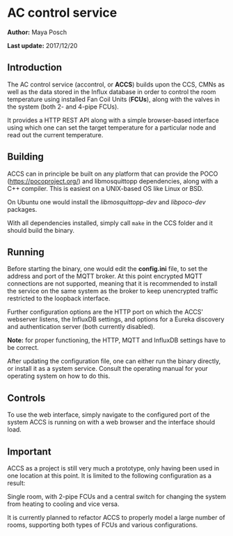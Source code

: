 # AC control service

**Author:** Maya Posch

**Last update:** 2017/12/20

## Introduction

The AC control service (accontrol, or **ACCS**) builds upon the CCS, CMNs as well as the data stored in the Influx database in order to control the room temperature using installed Fan Coil Units (**FCUs**), along with the valves in the system (both 2- and 4-pipe FCUs).

It provides a HTTP REST API along with a simple browser-based interface using which one can set the target temperature for a particular node and read out the current temperature.

## Building

ACCS can in principle be built on any platform that can provide the POCO (https://pocoproject.org/) and libmosquittopp dependencies, along with a C++ compiler. This is easiest on a UNIX-based OS like Linux or BSD.

On Ubuntu one would install the *libmosquittopp-dev* and *libpoco-dev* packages.

With all dependencies installed, simply call `make` in the CCS folder and it should build the binary.

## Running

Before starting the binary, one would edit the **config.ini** file, to set the address and port of the MQTT broker. At this point encrypted MQTT connections are not supported, meaning that it is recommended to install the service on the same system as the broker to keep unencrypted traffic restricted to the loopback interface. 

Further configuration options are the HTTP port on which the ACCS' webserver listens, the InfluxDB settings, and options for a Eureka discovery and authentication server (both currently disabled). 

**Note:** for proper functioning, the HTTP, MQTT and InfluxDB settings have to be correct.

After updating the configuration file, one can either run the binary directly, or install it as a system service. Consult the operating manual for your operating system on how to do this.

## Controls

To use the web interface, simply navigate to the configured port of the system ACCS is running on with a web browser and the interface should load.

## Important

ACCS as a project is still very much a prototype, only having been used in one location at this point. It is limited to the following configuration as a result:

Single room, with 2-pipe FCUs and a central switch for changing the system from heating to cooling and vice versa.

It is currently planned to refactor ACCS to properly model a large number of rooms, supporting both types of FCUs and various configurations.